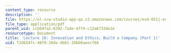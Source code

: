 ```yaml
---
content_type: resource
description: ''
file: https://ol-ocw-studio-app-qa.s3.amazonaws.com/courses/esd-051j-engineering-innovation-and-design-fall-2012/f2d654fc48f026dedb6120b66aeecf68_MITESD_051JF12_Lec16_1.pdf
file_type: application/pdf
parent_uid: ccb69fa2-6392-7ade-d774-c12a6733de1e
resourcetype: Document
title: 'Lecture 16: Innovation and Ethics; Build a Company (Part 1)'
uid: f2d654fc-48f0-26de-db61-20b66aeecf68
---
```

